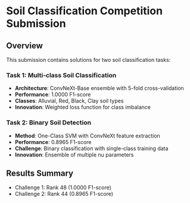 # Soil Classification Competition Submission

## Overview
This submission contains solutions for two soil classification tasks:

### Task 1: Multi-class Soil Classification
- **Architecture**: ConvNeXt-Base ensemble with 5-fold cross-validation
- **Performance**: 1.0000 F1-score
- **Classes**: Alluvial, Red, Black, Clay soil types
- **Innovation**: Weighted loss function for class imbalance

### Task 2: Binary Soil Detection  
- **Method**: One-Class SVM with ConvNeXt feature extraction
- **Performance**: 0.8965 F1-score
- **Challenge**: Binary classification with single-class training data
- **Innovation**: Ensemble of multiple nu parameters

## Results Summary
- Challenge 1: Rank 48 (1.0000 F1-score)
- Challenge 2: Rank 44 (0.8965 F1-score)

